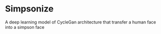 # Simpsonize
A deep learning model of CycleGan architecture that transfer a human face into a simpson face
